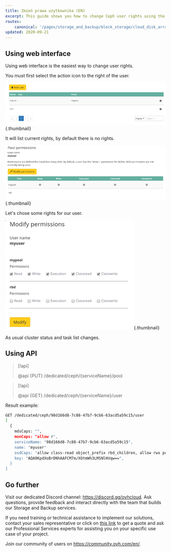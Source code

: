 ```yaml
---
title: Zmień prawa użytkownika (EN)
excerpt: This guide shows you how to change Ceph user rights using the web interface.
routes:
    canonical: '/pages/storage_and_backup/block_storage/cloud_disk_array/ceph_change_user_rights'
updated: 2020-09-21
---
```




## Using web interface
Using web interface is the easiest way to change user rights.

You must first select the action icon to the right of the user.


![Ceph users](images/change_user_rights_1.png){.thumbnail}

It will list current rights, by default there is no rights.


![Ceph pool creation](images/change_user_rights_2.png){.thumbnail}

Let's chose some rights for our user.


![Ceph pool creation](images/change_user_rights_3.png){.thumbnail}

As usual cluster status and task list changes.


## Using API

> [!api]
>
> @api {PUT} /dedicated/ceph/{serviceName}/pool
>

> [!api]
>
> @api {GET} /dedicated/ceph/{serviceName}/user
>
Result example:


```bash
GET /dedicated/ceph/98d166d8-7c88-47b7-9cb6-63acd5a59c15/user
[
  {
    mdsCaps: "",
    monCaps: "allow r",
    serviceName: "98d166d8-7c88-47b7-9cb6-63acd5a59c15",
    name: "myuser"
    osdCaps: "allow class-read object_prefix rbd_children, allow rwx pool=mypool",
    key: "AQA9KpdXoBrDNhAAFCM7m/XOtmWh3LMSNlHVqw==",
  }
]
```

## Go further

Visit our dedicated Discord channel: <https://discord.gg/ovhcloud>. Ask questions, provide feedback and interact directly with the team that builds our Storage and Backup services.

If you need training or technical assistance to implement our solutions, contact your sales representative or click on [this link](https://www.ovhcloud.com/pl/professional-services/) to get a quote and ask our Professional Services experts for assisting you on your specific use case of your project.


Join our community of users on <https://community.ovh.com/en/>.
